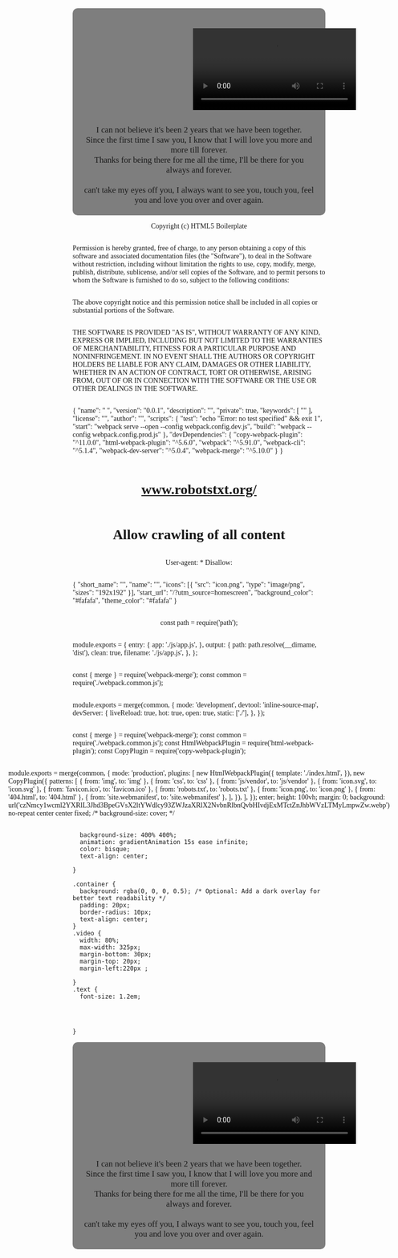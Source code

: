 <!DOCTYPE html>
<html lang="en">
<head>
  <meta charset="UTF-8">
  <meta name="viewport" content="width=device-width, initial-scale=1.0">
  <title>HAPPY 2 ANNIVERSARY</title>
  <style>
    body {
      font-family: "Times New Roman", sans-serif;
      display: flex;
      flex-direction: column;
      align-items: center;
      justify-content: c<svg xmlns="http://www.w3.org/2000/svg" xml:space="preserve" viewBox="0 0 192 192"><path fill="#e08524" d="M75.3 73.4H18.4l45.3 34.3L48.3 163l46.1-32.3 48.2 34.6-16.9-58.3 44.9-33.6H115l-20.5-55-19.2 55z"/><path d="m96.7 18.8 18.2 8.2 16.5 44.3h-15.1L96.7 18.8zm-47 146 18.7 9.9 42.6-29.9-16.5-11.4-44.8 31.4zm79.1-56.8 17.4 9.4 18.6 60.1-19.7-11.3-16.3-58.2z"/><path d="m173.1 74.3 17.8 9.2-44.7 34-17.4-9.4 44.3-33.8z"/></svg>

<!DOCTYPE html>
<html lang="en">
<head>
  <meta charset="UTF-8">
  <meta name="viewport" content="width=device-width, initial-scale=1.0">
  <title>HAPPY 2 ANNIVERSARY</title>
  <style>
    body {
      font-family: "Times New Roman", sans-serif;
      display: flex;
      flex-direction: column;
      align-items: center;
      justify-content: center;
      height: 100vh;
      margin: 0;
      background: url('czNmcy1wcml2YXRlL3Jhd3BpeGVsX2ltYWdlcy93ZWJzaXRlX2NvbnRlbnQvbHIvdjExMTctZnJhbWVzLTMyLmpwZw.webp') no-repeat center center fixed;
      /* background-size: cover; */

      background-size: 400% 400%;
      animation: gradientAnimation 15s ease infinite;
      color: bisque;
      text-align: center;

    }

    .container {
      background: rgba(0, 0, 0, 0.5); /* Optional: Add a dark overlay for better text readability */
      padding: 20px;
      border-radius: 10px;
      text-align: center;
    }
    .video {
      width: 80%;
      max-width: 325px;
      margin-bottom: 30px;
      margin-top: 20px;
      margin-left:220px ;

    }
    .text {
      font-size: 1.2em;




    }
  </style>
</head>
<body>
<div class="container">
  <div class="video">
    <video width="100%" controls>
      <source src="video-output-DC1EC769-9ADE-4C8E-AF40-9CD7307A668E.MP4" type="video/mp4">
      Your browser does not support the video tag.
    </video>
  </div>
  <div class="text">
    I can not believe it's been 2 years that we have been together.
    <br>
    Since the first time I saw you, I know that I will love you more and more till forever.
    <br>
    Thanks for being there for me all the time, I'll be there for you always and forever.
    <br><br>
    can't take my eyes off you, I always want to see you, touch you, feel you and love you over and over again.
  </div>
</div>
</body>
</html>

Copyright (c) HTML5 Boilerplate

Permission is hereby granted, free of charge, to any person obtaining a copy of
this software and associated documentation files (the "Software"), to deal in
the Software without restriction, including without limitation the rights to
use, copy, modify, merge, publish, distribute, sublicense, and/or sell copies
of the Software, and to permit persons to whom the Software is furnished to do
so, subject to the following conditions:

The above copyright notice and this permission notice shall be included in all
copies or substantial portions of the Software.

THE SOFTWARE IS PROVIDED "AS IS", WITHOUT WARRANTY OF ANY KIND, EXPRESS OR
IMPLIED, INCLUDING BUT NOT LIMITED TO THE WARRANTIES OF MERCHANTABILITY,
FITNESS FOR A PARTICULAR PURPOSE AND NONINFRINGEMENT. IN NO EVENT SHALL THE
AUTHORS OR COPYRIGHT HOLDERS BE LIABLE FOR ANY CLAIM, DAMAGES OR OTHER
LIABILITY, WHETHER IN AN ACTION OF CONTRACT, TORT OR OTHERWISE, ARISING FROM,
OUT OF OR IN CONNECTION WITH THE SOFTWARE OR THE USE OR OTHER DEALINGS IN THE
SOFTWARE.

{
  "name": " ",
  "version": "0.0.1",
  "description": "",
  "private": true,
  "keywords": [
    ""
  ],
  "license": "",
  "author": "",
  "scripts": {
    "test": "echo \"Error: no test specified\" && exit 1",
    "start": "webpack serve --open --config webpack.config.dev.js",
    "build": "webpack --config webpack.config.prod.js"
  },
  "devDependencies": {
    "copy-webpack-plugin": "^11.0.0",
    "html-webpack-plugin": "^5.6.0",
    "webpack": "^5.91.0",
    "webpack-cli": "^5.1.4",
    "webpack-dev-server": "^5.0.4",
    "webpack-merge": "^5.10.0"
  }
}

# www.robotstxt.org/

# Allow crawling of all content
User-agent: *
Disallow:

{
  "short_name": "",
  "name": "",
  "icons": [{
    "src": "icon.png",
    "type": "image/png",
    "sizes": "192x192"
  }],
  "start_url": "/?utm_source=homescreen",
  "background_color": "#fafafa",
  "theme_color": "#fafafa"
}

const path = require('path');

module.exports = {
  entry: {
    app: './js/app.js',
  },
  output: {
    path: path.resolve(__dirname, 'dist'),
    clean: true,
    filename: './js/app.js',
  },
};

const { merge } = require('webpack-merge');
const common = require('./webpack.common.js');

module.exports = merge(common, {
  mode: 'development',
  devtool: 'inline-source-map',
  devServer: {
    liveReload: true,
    hot: true,
    open: true,
    static: ['./'],
  },
});

const { merge } = require('webpack-merge');
const common = require('./webpack.common.js');
const HtmlWebpackPlugin = require('html-webpack-plugin');
const CopyPlugin = require('copy-webpack-plugin');

module.exports = merge(common, {
  mode: 'production',
  plugins: [
    new HtmlWebpackPlugin({
      template: './index.html',
    }),
    new CopyPlugin({
      patterns: [
        { from: 'img', to: 'img' },
        { from: 'css', to: 'css' },
        { from: 'js/vendor', to: 'js/vendor' },
        { from: 'icon.svg', to: 'icon.svg' },
        { from: 'favicon.ico', to: 'favicon.ico' },
        { from: 'robots.txt', to: 'robots.txt' },
        { from: 'icon.png', to: 'icon.png' },
        { from: '404.html', to: '404.html' },
        { from: 'site.webmanifest', to: 'site.webmanifest' },
      ],
    }),
  ],
});
enter;
      height: 100vh;
      margin: 0;
      background: url('czNmcy1wcml2YXRlL3Jhd3BpeGVsX2ltYWdlcy93ZWJzaXRlX2NvbnRlbnQvbHIvdjExMTctZnJhbWVzLTMyLmpwZw.webp') no-repeat center center fixed;
      /* background-size: cover; */

      background-size: 400% 400%;
      animation: gradientAnimation 15s ease infinite;
      color: bisque;
      text-align: center;

    }

    .container {
      background: rgba(0, 0, 0, 0.5); /* Optional: Add a dark overlay for better text readability */
      padding: 20px;
      border-radius: 10px;
      text-align: center;
    }
    .video {
      width: 80%;
      max-width: 325px;
      margin-bottom: 30px;
      margin-top: 20px;
      margin-left:220px ;

    }
    .text {
      font-size: 1.2em;




    }
  </style>
</head>
<body>
<div class="container">
  <div class="video">
    <video width="100%" controls>
      <source src="video-output-DC1EC769-9ADE-4C8E-AF40-9CD7307A668E.MP4" type="video/mp4">
      Your browser does not support the video tag.
    </video>
  </div>
  <div class="text">
    I can not believe it's been 2 years that we have been together.
    <br>
    Since the first time I saw you, I know that I will love you more and more till forever.
    <br>
    Thanks for being there for me all the time, I'll be there for you always and forever.
    <br><br>
    can't take my eyes off you, I always want to see you, touch you, feel you and love you over and over again.
  </div>
</div>
</body>
</html>
